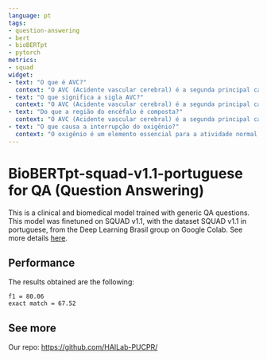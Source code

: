 ```yaml
---
language: pt
tags:
- question-answering
- bert
- bioBERTpt
- pytorch
metrics:
- squad
widget:
- text: "O que é AVC?"
  context: "O AVC (Acidente vascular cerebral) é a segunda principal causa de morte no Brasil e a principal causa de incapacidade em adultos, retirando do mercado de trabalho milhares de brasileiros. A cada 5 minutos ocorre uma morte por AVC em nosso país. Ele é uma alteração súbita na circulação de sangue em alguma região encéfalo (composto pelo cérebro, cerebelo e tronco encefálico)."
- text: "O que significa a sigla AVC?"
  context: "O AVC (Acidente vascular cerebral) é a segunda principal causa de morte no Brasil e a principal causa de incapacidade em adultos, retirando do mercado de trabalho milhares de brasileiros. A cada 5 minutos ocorre uma morte por AVC em nosso país. Ele é uma alteração súbita na circulação de sangue em alguma região encéfalo (composto pelo cérebro, cerebelo e tronco encefálico)."
- text: "Do que a região do encéfalo é composta?"
  context: "O AVC (Acidente vascular cerebral) é a segunda principal causa de morte no Brasil e a principal causa de incapacidade em adultos, retirando do mercado de trabalho milhares de brasileiros. A cada 5 minutos ocorre uma morte por AVC em nosso país. Ele é uma alteração súbita na circulação de sangue em alguma região encéfalo (composto pelo cérebro, cerebelo e tronco encefálico)."
- text: "O que causa a interrupção do oxigênio?"
  context: "O oxigênio é um elemento essencial para a atividade normal do nosso corpo; ele juntamente com os nutrientes são transportados pelo sangue, através das nossas artérias, estas funcionam como mangueiras direcionando o sangue para regiões específicas. Quando esse transporte é impedido e o oxigênio não chega as áreas necessárias parte do encéfalo não consegue obter o sangue (e oxigênio) de que precisa, então ele e as células sofrem lesão ou morrem. Essa interrupção pode ser causada por duas razões, um entupimento ou um vazamento nas artérias. desta forma temos dois tipos de AVC." 
---
```

# BioBERTpt-squad-v1.1-portuguese for QA (Question Answering)

This is a clinical and biomedical model trained with generic QA questions. This model was finetuned on SQUAD v1.1, with the dataset SQUAD v1.1 in portuguese, from the Deep Learning Brasil group on Google Colab. See more details [here](https://huggingface.co/pierreguillou/bert-base-cased-squad-v1.1-portuguese).

## Performance
The results obtained are the following:
```
f1 = 80.06
exact match = 67.52
```
## See more
Our repo: https://github.com/HAILab-PUCPR/
